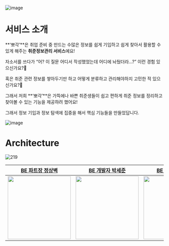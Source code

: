 ![image](https://github.com/user-attachments/assets/79a1fd51-f518-4764-9fa1-718e3ed311b2)

# 서비스 소개
**‘뽀각’**은 취업 준비 중 만드는 수많은 정보를 쉽게 기입하고 쉽게 찾아서 활용할 수 있게 해주는 **취준정보관리 서비스**예요!

자소서를 쓰다가 “어? 이 질문 어디서 작성했었는데 어디에 놔뒀더라…?” 이런 경험 있으신가요?🤔

혹은 취준 관련 정보를 쌓아두기만 하고 어떻게 분류하고 관리해야하지 고민한 적 있으신가요?🤨

그래서 저희 **‘뽀각’**은 가뜩에나 바쁜 취준생들이 쉽고 편하게 취준 정보를 정리하고 찾아볼 수 있는 기능을 제공하려 했어요!

그래서 정보 기입과 정보 탐색에 집중을 해서 핵심 기능들을 만들었답니다.

![image](https://github.com/user-attachments/assets/3205444a-237d-42aa-b27c-2fcba4b2bc8e)

# Architecture
![219](https://github.com/user-attachments/assets/88ff6b38-d1e5-449f-9e97-ccf3c936b607)


|[BE 파트장 정상벽](https://github.com/JeongSangByuk)|[BE 개발자 박세준](https://github.com/sejoon00)|[BE 개발자 이준영](https://github.com/lee-june-young)|
|:--------:|:--------:|:--------:|
|<img src="https://avatars.githubusercontent.com/u/64072741?v=4" width=200>|<img src="https://avatars.githubusercontent.com/u/74056843?v=4" width=200>|<img src="https://avatars.githubusercontent.com/u/84059402?v=4" width=200>|
